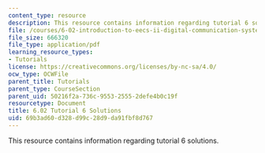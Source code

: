 ```yaml
---
content_type: resource
description: This resource contains information regarding tutorial 6 solutions.
file: /courses/6-02-introduction-to-eecs-ii-digital-communication-systems-fall-2012/69b3ad60d328d99c28d9da91fbf8d767_MIT6_02F12_tutor06_sol.pdf
file_size: 666320
file_type: application/pdf
learning_resource_types:
- Tutorials
license: https://creativecommons.org/licenses/by-nc-sa/4.0/
ocw_type: OCWFile
parent_title: Tutorials
parent_type: CourseSection
parent_uid: 50216f2a-736c-9553-2555-2defe4b0c19f
resourcetype: Document
title: 6.02 Tutorial 6 Solutions
uid: 69b3ad60-d328-d99c-28d9-da91fbf8d767
---
```

This resource contains information regarding tutorial 6 solutions.
